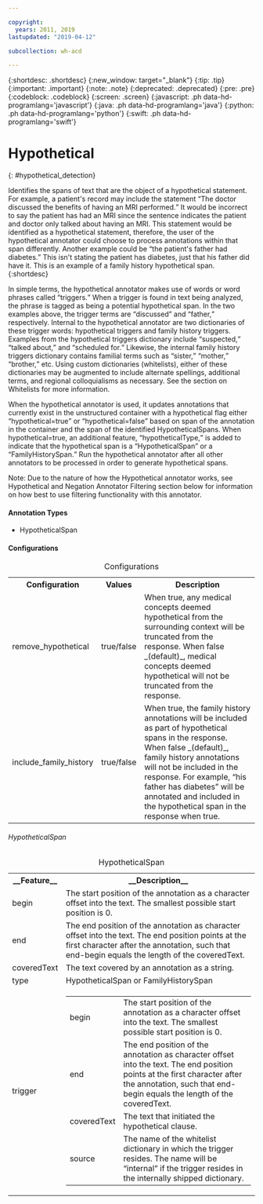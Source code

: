 ```yaml
---

copyright:
  years: 2011, 2019
lastupdated: "2019-04-12"

subcollection: wh-acd

---
```


{:shortdesc: .shortdesc}
{:new_window: target="_blank"}
{:tip: .tip}
{:important: .important}
{:note: .note}
{:deprecated: .deprecated}
{:pre: .pre}
{:codeblock: .codeblock}
{:screen: .screen}
{:javascript: .ph data-hd-programlang='javascript'}
{:java: .ph data-hd-programlang='java'}
{:python: .ph data-hd-programlang='python'}
{:swift: .ph data-hd-programlang='swift'}

# Hypothetical
{: #hypothetical_detection}

Identifies the spans of text that are the object of a hypothetical statement. For example, a patient's record may include the statement <q>The doctor discussed the benefits of having an MRI performed.</q> It would be incorrect to say the patient has had an MRI since the sentence indicates the patient and doctor only talked about having an MRI. This statement would be identified as a hypothetical statement, therefore, the user of the hypothetical annotator could choose to process annotations within that span differently. Another example could be <q>the patient's father had diabetes.</q> This isn't stating the patient has diabetes, just that his father did have it. This is an example of a family history hypothetical span.
{:shortdesc}

In simple terms, the hypothetical annotator makes use of words or word phrases called <q>triggers.</q> When a trigger is found in text being analyzed, the phrase is tagged as being a potential hypothetical span. In the two examples above, the trigger terms are <q>discussed</q> and <q>father,</q> respectively. Internal to the hypothetical annotator are two dictionaries of these trigger words: hypothetical triggers and family history triggers. Examples from the hypothetical triggers dictionary include <q>suspected,</q> <q>talked about,</q> and <q>scheduled for.</q> Likewise, the internal family history triggers dictionary contains familial terms such as <q>sister,</q> <q>mother,</q> <q>brother,</q> etc. Using custom dictionaries (whitelists), either of these dictionaries may be augmented to include alternate spellings, additional terms, and regional colloquialisms as necessary. See the section on Whitelists for more information.

When the hypothetical annotator is used, it updates annotations that currently exist in the unstructured container with a hypothetical flag either <q>hypothetical=true</q> or <q>hypothetical=false</q> based on span of the annotation in the container and the span of the identified HypotheticalSpans. When hypothetical=true, an additional feature, <q>hypotheticalType,</q> is added to indicate that the hypothetical span is a <q>HypotheticalSpan</q> or a <q>FamilyHistorySpan.</q> Run the hypothetical annotator after all other annotators to be processed in order to generate hypothetical spans.

Note: Due to the nature of how the Hypothetical annotator works, see Hypothetical and Negation Annotator Filtering section below for information on how best to use filtering functionality with this annotator.

<h4>Annotation Types</h4>

* HypotheticalSpan

<h4>Configurations</h4>

<table>
<caption>Configurations</caption>
<tr>
<th>Configuration</t>
<th>Values</th>
<th>Description</th>
</tr>
<tr>
<td>remove_hypothetical</td>
<td>true/false</td>
<td>When true, any medical concepts deemed hypothetical from the surrounding context will be truncated from the response. When false _(default)_, medical concepts deemed hypothetical will not be truncated from the response.</td>
</tr>
<tr>
<td>include_family_history</td>
<td>true/false</td>
<td>When true, the family history annotations will be included as part of hypothetical spans in the response. When false _(default)_, family history annotations will not be included in the response. For example, <q>his father has diabetes</q> will be annotated and included in the hypothetical span in the response when true.</td>
</tr>
</table>

###### HypotheticalSpan

<table>
<caption>HypotheticalSpan</caption>
<tr><th>__Feature__</th><th>__Description__</th></tr>
</tr><td>begin</td><td>The start position of the annotation as a character offset into the text. The smallest possible start position is 0.</td></tr>
<tr><td>end</td><td>The end position of the annotation as character offset into the text. The end position points at the first character after the annotation, such that end-begin equals the length of the coveredText.</td></tr>
<tr><td>coveredText</td><td>The text covered by an annotation as a string.</td></tr>
<tr><td>type</td><td>HypotheticalSpan or FamilyHistorySpan</td></tr>
<tr><td>trigger</td><td><table role="presentation"><tbody>
  <tr><td>begin</td><td>The start position of the annotation as a character offset into the text. The smallest possible start position is 0.</td></tr>
  <tr><td>end</td><td>The end position of the annotation as character offset into the text. The end position points at the first character after the annotation, such that end-begin equals the length of the coveredText.</td></tr>
  <tr><td>coveredText</td><td>The text that initiated the hypothetical clause.</td></tr>
  <tr><td>source</td><td>The name of the whitelist dictionary in which the trigger resides. The name will be <q>internal</q> if the trigger resides in the internally shipped dictionary.</td></tr>
</tbody></table></td></tr>
</table>

